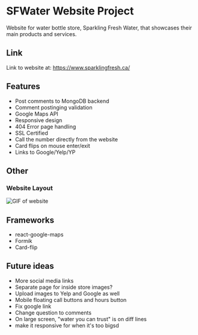 # SFWater Website Project

Website for water bottle store, Sparkling Fresh Water, that showcases their main products and services.

## Link
Link to website at: https://www.sparklingfresh.ca/

## Features
* Post comments to MongoDB backend
* Comment postinging validation
* Google Maps API
* Responsive design
* 404 Error page handling
* SSL Certified
* Call the number directly from the website
* Card flips on mouse enter/exit
* Links to Google/Yelp/YP

## Other
### Website Layout
![GIF of website](https://github.com/AlKL/SFWater-Website-Project/blob/main/frontend/src/images/chrome-capture.gif)

## Frameworks
* react-google-maps
* Formik
* Card-flip

## Future ideas
* More social media links
* Separate page for inside store images? 
* Upload images to Yelp and Google as well
* Mobile floating call buttons and hours button
* Fix google link 
* Change question to comments
* On large screen, "water you can trust" is on diff lines
* make it responsive for when it's too bigsd